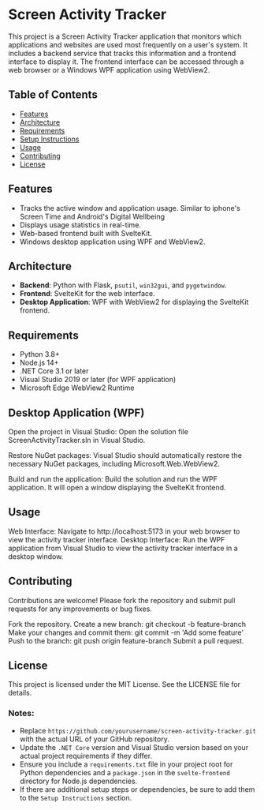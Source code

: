 # Screen Activity Tracker

This project is a Screen Activity Tracker application that monitors which applications and websites are used most frequently on a user's system. It includes a backend service that tracks this information and a frontend interface to display it. The frontend interface can be accessed through a web browser or a Windows WPF application using WebView2.

## Table of Contents
- [Features](#features)
- [Architecture](#architecture)
- [Requirements](#requirements)
- [Setup Instructions](#setup-instructions)
- [Usage](#usage)
- [Contributing](#contributing)
- [License](#license)

## Features
- Tracks the active window and application usage. Similar to iphone's Screen Time and Android's Digital Wellbeing
- Displays usage statistics in real-time.
- Web-based frontend built with SvelteKit.
- Windows desktop application using WPF and WebView2.

## Architecture
- **Backend**: Python with Flask, `psutil`, `win32gui`, and `pygetwindow`.
- **Frontend**: SvelteKit for the web interface.
- **Desktop Application**: WPF with WebView2 for displaying the SvelteKit frontend.

## Requirements
- Python 3.8+
- Node.js 14+
- .NET Core 3.1 or later
- Visual Studio 2019 or later (for WPF application)
- Microsoft Edge WebView2 Runtime

## Desktop Application (WPF)

Open the project in Visual Studio:
Open the solution file ScreenActivityTracker.sln in Visual Studio.

Restore NuGet packages:
Visual Studio should automatically restore the necessary NuGet packages, including Microsoft.Web.WebView2.

Build and run the application:
Build the solution and run the WPF application. It will open a window displaying the SvelteKit frontend.

## Usage

Web Interface: Navigate to http://localhost:5173 in your web browser to view the activity tracker interface.
Desktop Interface: Run the WPF application from Visual Studio to view the activity tracker interface in a desktop window.

## Contributing

Contributions are welcome! Please fork the repository and submit pull requests for any improvements or bug fixes.

Fork the repository.
Create a new branch: git checkout -b feature-branch
Make your changes and commit them: git commit -m 'Add some feature'
Push to the branch: git push origin feature-branch
Submit a pull request.

## License

This project is licensed under the MIT License. See the LICENSE file for details.

### Notes:
- Replace `https://github.com/yourusername/screen-activity-tracker.git` with the actual URL of your GitHub repository.
- Update the `.NET Core` version and Visual Studio version based on your actual project requirements if they differ.
- Ensure you include a `requirements.txt` file in your project root for Python dependencies and a `package.json` in the `svelte-frontend` directory for Node.js dependencies.
- If there are additional setup steps or dependencies, be sure to add them to the `Setup Instructions` section.

